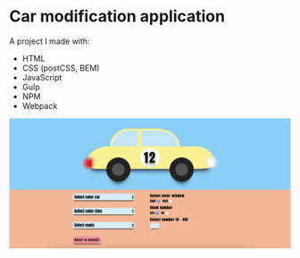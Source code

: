 # Car modification application

 A project I made with:

- HTML
- CSS (postCSS, BEM)
- JavaScript
- Gulp
- NPM
- Webpack

![alt text](https://github.com/HansG26/car-application-kunstmaan/blob/master/screenshots/Screenshot%20application.png)
